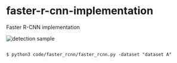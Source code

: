 # faster-r-cnn-implementation
Faster R-CNN implementation

![detection sample](/readme_images/detections_sample.png)
```

$ python3 code/faster_rcnn/faster_rcnn.py -dataset "dataset A"

```
